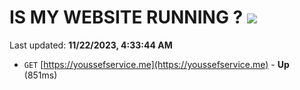 # IS MY WEBSITE RUNNING ? [![](https://img.shields.io/static/v1?label=Sponsor&message=%E2%9D%A4&logo=GitHub&color=%23fe8e86)](https://github.com/sponsors/<username>)

Last updated: **11/22/2023, 4:33:44 AM**

- `GET` [https://youssefservice.me](https://youssefservice.me) - **Up** (851ms)
